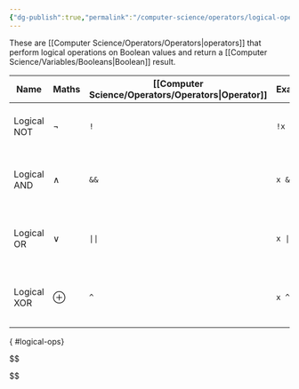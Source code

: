 ```yaml
---
{"dg-publish":true,"permalink":"/computer-science/operators/logical-operators/","tags":["nooblet","beginner","unfinished"]}
---
```


These are [[Computer Science/Operators/Operators\|operators]] that perform logical operations on Boolean values and return a [[Computer Science/Variables/Booleans\|Boolean]] result.

| Name        | Maths    | [[Computer Science/Operators/Operators\|Operator]] | Example    | Note                                          |
| ----------- | -------- | ----------------------- | ---------- | --------------------------------------------- |
| Logical NOT | $\neg$   | `!`                     | `!x`       | Inverts the boolean value.                    |
| Logical AND | $\wedge$ | `&&`                    | `x && y`   | Returns true if both operands are true.       |
| Logical OR  | $\lor$   | `\|\|`                  | `x \|\| y` | Returns true if at least one operand is true. |
| Logical XOR | $\oplus$ | `^`                     | `x ^ y`    | Returns true if operands are different.       |
{ #logical-ops}


$$

$$
